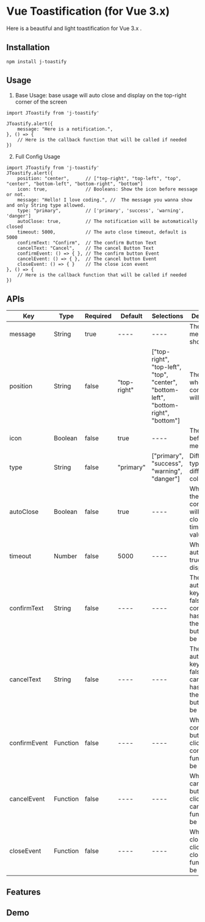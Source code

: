 # Vue Toastification (for Vue 3.x)

Here is a beautiful and light toastification for Vue 3.x .

## Installation 
```
npm install j-toastify
```


## Usage

1. Base Usage: base usage will auto close and display on the top-right corner of the screen
```
import JToastify from 'j-toastify'

JToastify.alert({
    message: "Here is a notification.",
}, () => {
    // Here is the callback function that will be called if needed
})
```

2. Full Config Usage
```
import JToastify from 'j-toastify'
JToastify.alert({
    position: "center",      // ["top-right", "top-left", "top", "center", "bottom-left", "bottom-right", "bottom"]
    icon: true,              // Booleans: Show the icon before message or not.
    message: "Hello! I love coding.", //  The message you wanna show and only String type allowed.
    type: "primary",         // ['primary', 'success', 'warning', 'danger'] 
    autoClose: true,         // The notification will be automatically closed
    timeout: 5000,           // The auto close timeout, default is 5000
    confirmText: "Confirm",  // The confirm Button Text
    cancelText: "Cancel",    // The cancel Button Text
    confirmEvent: () => { }, // The confirm button Event
    cancelEvent: () => { },  // The cancel button Event
    closeEvent: () => { }    // The close icon event
}, () => {
    // Here is the callback function that will be called if needed
})
```

## APIs

|  Key  | Type  | Required | Default | Selections | Description |
|  ----  | ----  | ----  | ----  | ----  | ----  |
| message  | String | true | ---- | ---- | The message will show  |
| position | String | false | "top-right" | ["top-right", "top-left", "top", "center", "bottom-left", "bottom-right", "bottom"] | The place where the component will show  |
| icon  | Boolean | false | true  | ----  | The icon before message |
| type  | String | false | "primary"  | ["primary", "success", "warning", "danger"] | Different type means different color  |
| autoClose  | Boolean | false | true  | ----  | When true, the component will be auto closed after timeout value  |
| timeout  | Number | false | 5000  | ----  | When autoClose is true, it is the display time  |
| confirmText  | String | false | ----  | ----  | The autoClose key need be false, and if confirmText has value, the confirm button will be shown  |
| cancelText  | String | false | ----  | ----  | The autoClose key need be false, and if cancelText has value, the cancel button will be shown  |
| confirmEvent  | Function | false | ----  | ----  | When the confirm button is clicked, the confirmEvent function will be called  |
| cancelEvent  | Function | false | ----  | ----  | When the cancel button is clicked, the cancelEvent function will be called |
| closeEvent  | Function | false | ----  | ----  | When the close icon is clicked, the closeEvent function will be called |

## Features

## Demo